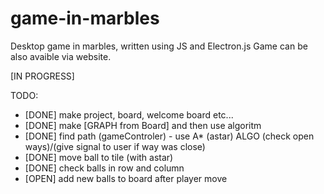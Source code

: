# game-in-marbles
Desktop game in marbles, written using JS and Electron.js
Game can be also avaible via website.


[IN PROGRESS]

 TODO:
- [DONE] make project, board, welcome board etc...
- [DONE] make [GRAPH from Board] and then use algoritm
- [DONE] find path (gameControler) - use A* (astar) ALGO 
         (check open ways)/(give signal to user if way was close)
- [DONE] move ball to tile (with astar)
- [DONE] check balls in row and column
- [OPEN] add new balls to board after player move




